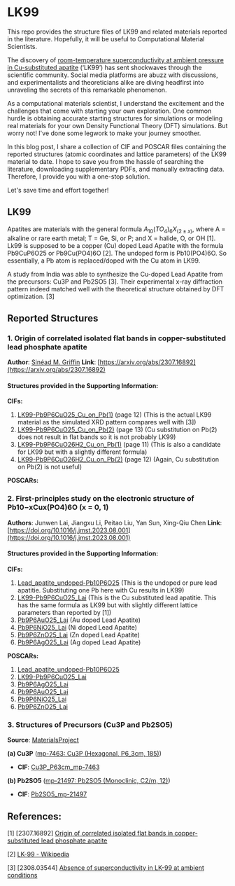 # LK99
This repo provides the structure files of LK99 and related materials reported in the literature. Hopefully, it will be useful to Computational Material Scientists.

The discovery of [room-temperature superconductivity at ambient pressure in Cu-substituted apatite](https://arxiv.org/abs/2307.12008) (‘LK99’) has sent shockwaves through the scientific community. Social media platforms are abuzz with discussions, and experimentalists and theoreticians alike are diving headfirst into unraveling the secrets of this remarkable phenomenon.

As a computational materials scientist, I understand the excitement and the challenges that come with starting your own exploration. One common hurdle is obtaining accurate starting structures for simulations or modeling real materials for your own Density Functional Theory (DFT) simulations. But worry not! I've done some legwork to make your journey smoother.

In this blog post, I share a collection of CIF and POSCAR files containing the reported structures (atomic coordinates and lattice parameters) of the LK99 material to date. I hope to save you from the hassle of searching the literature, downloading supplementary PDFs, and manually extracting data. Therefore, I provide you with a one-stop solution.

Let's save time and effort together!

## LK99

Apatites are materials with the general formula $A_{10}(TO_{4})_{6} X_(2 \pm x)$, where A = alkaline or rare earth metal; T = Ge, Si, or P; and X = halide, O, or OH [1]. Lk99 is supposed to be a copper (Cu) doped Lead Apatite with the formula Pb9CuP6O25 or Pb9Cu(PO4)6O [2]. The undoped form is Pb10(PO4)6O. So essentially, a Pb atom is replaced/doped with the Cu atom in LK99.

A study from India was able to synthesize the Cu-doped Lead Apatite from the precursors: Cu3P and Pb2SO5 [3]. Their experimental x-ray diffraction pattern indeed matched well with the theoretical structure obtained by DFT optimization. [3]

## Reported Structures

### 1. Origin of correlated isolated flat bands in copper-substituted lead phosphate apatite
**Author**: [Sinéad M. Griffin](https://twitter.com/sineatrix)
**Link**: [https://arxiv.org/abs/2307.16892](https://arxiv.org/abs/2307.16892)

#### Structures provided in the Supporting Information:
**CIFs:**
1. [LK99-Pb9P6CuO25_Cu_on_Pb(1)](https://github.com/manassharma07/LK99/blob/main/Griffin_arxiv/LK99-Pb9P6CuO25_Cu_on_Pb(1).cif) (page 12) (This is the actual LK99 material as the simulated XRD pattern compares well with [3])
2. [LK99-Pb9P6CuO25_Cu_on_Pb(2)](https://github.com/manassharma07/LK99/blob/main/Griffin_arxiv/LK99-Pb9P6CuO25_Cu_on_Pb(2).cif) (page 13) (Cu substitution on Pb(2) does not result in flat bands so it is not probably LK99)
3. [LK99-Pb9P6CuO26H2_Cu_on_Pb(1)](https://github.com/manassharma07/LK99/blob/main/Griffin_arxiv/LK99-Pb9P6CuO26H2_Cu_on_Pb(1).cif) (page 11) (This is also a candidate for LK99 but with a slightly different formula)
4. [LK99-Pb9P6CuO26H2_Cu_on_Pb(2)](https://github.com/manassharma07/LK99/blob/main/Griffin_arxiv/LK99-Pb9P6CuO26H2_Cu_on_Pb(2).cif) (page 12) (Again, Cu substitution on Pb(2) is not useful)

**POSCARs:**

### 2. First-principles study on the electronic structure of Pb10−xCux(PO4)6O (x = 0, 1)
**Authors**: Junwen Lai, Jiangxu Li, Peitao Liu, Yan Sun, Xing-Qiu Chen
**Link**: [https://doi.org/10.1016/j.jmst.2023.08.001](https://doi.org/10.1016/j.jmst.2023.08.001)

#### Structures provided in the Supporting Information:
**CIFs:**
1. [Lead_apatite_undoped-Pb10P6O25](https://www.bragitoff.com/wp-content/uploads/2023/08/Lead_apatite_undoped-Pb10P6O25.cif) (This is the undoped or pure lead apatitie. Substituting one Pb here with Cu results in LK99)
2. [LK99-Pb9P6CuO25_Lai](https://www.bragitoff.com/wp-content/uploads/2023/08/LK99-Pb9P6CuO25_Lai.cif) (This is the Cu substituted lead apatitie. This has the same formula as LK99 but with slightly different lattice parameters than reported by [1])
3. [Pb9P6AuO25_Lai](https://www.bragitoff.com/wp-content/uploads/2023/08/Pb9P6AuO25_Lai.cif) (Au doped Lead Apatite)
4. [Pb9P6NiO25_Lai](https://www.bragitoff.com/wp-content/uploads/2023/08/Pb9P6NiO25_Lai.cif) (Ni doped Lead Apatite)
5. [Pb9P6ZnO25_Lai](https://www.bragitoff.com/wp-content/uploads/2023/08/Pb9P6ZnO25_Lai.cif) (Zn doped Lead Apatite)
6. [Pb9P6AgO25_Lai](https://www.bragitoff.com/wp-content/uploads/2023/08/Pb9P6AgO25_Lai.cif) (Ag doped Lead Apatite)

**POSCARs:**
1. [Lead_apatite_undoped-Pb10P6O25](https://www.bragitoff.com/wp-content/uploads/2023/08/Lead_apatite_undoped-Pb10P6O25.poscar)
2. [LK99-Pb9P6CuO25_Lai](https://www.bragitoff.com/wp-content/uploads/2023/08/LK99-Pb9P6CuO25_Lai.poscar)
3. [Pb9P6AgO25_Lai](https://www.bragitoff.com/wp-content/uploads/2023/08/Pb9P6AgO25_Lai.poscar)
4. [Pb9P6AuO25_Lai](https://www.bragitoff.com/wp-content/uploads/2023/08/Pb9P6AuO25_Lai.poscar)
5. [Pb9P6NiO25_Lai](https://www.bragitoff.com/wp-content/uploads/2023/08/Pb9P6NiO25_Lai.poscar)
6. [Pb9P6ZnO25_Lai](https://www.bragitoff.com/wp-content/uploads/2023/08/Pb9P6ZnO25_Lai.poscar)

### 3. Structures of Precursors (Cu3P and Pb2SO5)
**Source**: [MaterialsProject](https://next-gen.materialsproject.org/)

**(a) Cu3P** ([mp-7463: Cu3P (Hexagonal, P6_3cm, 185)](https://next-gen.materialsproject.org/materials/mp-7463?formula=Cu3P))
- **CIF**: [Cu3P_P63cm_mp-7463](https://github.com/manassharma07/LK99/blob/main/Precursors/Cu3P_P63cm_mp-7463.cif)

**(b) Pb2SO5** ([mp-21497: Pb2SO5 (Monoclinic, C2/m, 12)](https://next-gen.materialsproject.org/materials/mp-21497?formula=Pb2SO5))
- **CIF**: [Pb2SO5_mp-21497](https://github.com/manassharma07/LK99/blob/main/Precursors/Pb2SO5_mp-21497.cif)

## References:
[1] [2307.16892] [Origin of correlated isolated flat bands in copper-substituted lead phosphate apatite](https://arxiv.org/abs/2307.16892)

[2] [LK-99 - Wikipedia](https://en.wikipedia.org/wiki/LK-99)

[3] [2308.03544] [Absence of superconductivity in LK-99 at ambient conditions](https://arxiv.org/abs/2308.03544)
